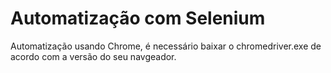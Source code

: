 # Automatização com Selenium
Automatização usando Chrome, é necessário baixar o chromedriver.exe de acordo com a versão do seu navgeador.
